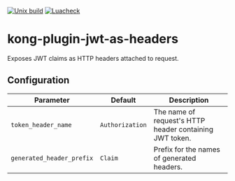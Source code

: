 [![Unix build](https://img.shields.io/github/actions/workflow/status/seprokof/kong-jwt-as-headers/test.yml?branch=master&label=Test&logo=linux)](https://github.com/seprokof/kong-jwt-as-headers/actions/workflows/test.yml)
[![Luacheck](https://github.com/seprokof/kong-jwt-as-headers/workflows/Lint/badge.svg)](https://github.com/seprokof/kong-jwt-as-headers/actions/workflows/lint.yml)

# kong-plugin-jwt-as-headers

Exposes JWT claims as HTTP headers attached to request.

## Configuration

Parameter|Default|Description
---|---|---
`token_header_name`|`Authorization`|The name of request's HTTP header containing JWT token.
`generated_header_prefix`|`Claim`|Prefix for the names of generated headers.